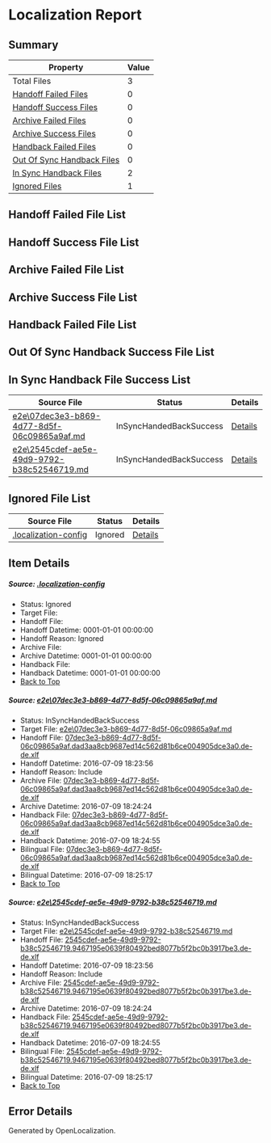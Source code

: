 # <a name='report-top'></a> Localization Report

## Summary
 Property | Value 
 -------- | ----- 
 Total Files | 3
[ Handoff Failed Files ](#handoff-failed-list)| 0
[ Handoff Success Files ](#handoff-success-list)| 0
[ Archive Failed Files ](#archive-failed-list)| 0
[ Archive Success Files ](#archive-success-list)| 0
[ Handback Failed Files ](#handback-failed-list)| 0
[ Out Of Sync Handback Files ](#outofsync-handback-success-list)| 0
[ In Sync Handback Files ](#insync-handback-success-list)| 2
[ Ignored Files ](#ignored-list)| 1

## <a name='handoff-failed-list'></a> Handoff Failed File List

## <a name='handoff-success-list'></a> Handoff Success File List

## <a name='archive-failed-list'></a> Archive Failed File List

## <a name='archive-success-list'></a> Archive Success File List

## <a name='handback-failed-list'></a> Handback Failed File List

## <a name='outofsync-handback-success-list'></a> Out Of Sync Handback Success File List

## <a name='insync-handback-success-list'></a> In Sync Handback File Success List
 Source File | Status | Details 
 ----------- | ------ | ------- 
 [e2e\07dec3e3-b869-4d77-8d5f-06c09865a9af.md](https://github.com/OpenLocalizationTestOrg/oltest/blob/4c8fcd6eff2c09d49e73d7c1f83c17f4ced7d9d9/e2e/07dec3e3-b869-4d77-8d5f-06c09865a9af.md) | InSyncHandedBackSuccess | [Details](#d9201ccadbf30f1791d98eaa8941b51e9cbd51f61)
 [e2e\2545cdef-ae5e-49d9-9792-b38c52546719.md](https://github.com/OpenLocalizationTestOrg/oltest/blob/4c8fcd6eff2c09d49e73d7c1f83c17f4ced7d9d9/e2e/2545cdef-ae5e-49d9-9792-b38c52546719.md) | InSyncHandedBackSuccess | [Details](#48a2218c81dee7cfe7c0db37e3226d50926ae6902)

## <a name='ignored-list'></a> Ignored File List
 Source File | Status | Details 
 ----------- | ------ | ------- 
 [.localization-config](https://github.com/OpenLocalizationTestOrg/oltest/blob/4c8fcd6eff2c09d49e73d7c1f83c17f4ced7d9d9/.localization-config) | Ignored | [Details](#3d4f252ac210baf56311d7e97dcc2db10974dbd20)

## Item Details
##### <a name='3d4f252ac210baf56311d7e97dcc2db10974dbd20'></a> Source: [.localization-config](https://github.com/OpenLocalizationTestOrg/oltest/blob/4c8fcd6eff2c09d49e73d7c1f83c17f4ced7d9d9/.localization-config)
* Status: Ignored
* Target File: 
* Handoff File: 
* Handoff Datetime: 0001-01-01 00:00:00
* Handoff Reason: Ignored
* Archive File: 
* Archive Datetime: 0001-01-01 00:00:00
* Handback File: 
* Handback Datetime: 0001-01-01 00:00:00
* [Back to Top](#report-top)

##### <a name='d9201ccadbf30f1791d98eaa8941b51e9cbd51f61'></a> Source: [e2e\07dec3e3-b869-4d77-8d5f-06c09865a9af.md](https://github.com/OpenLocalizationTestOrg/oltest/blob/4c8fcd6eff2c09d49e73d7c1f83c17f4ced7d9d9/e2e/07dec3e3-b869-4d77-8d5f-06c09865a9af.md)
* Status: InSyncHandedBackSuccess
* Target File: [e2e\07dec3e3-b869-4d77-8d5f-06c09865a9af.md](https://github.com/OpenLocalizationTestOrg/oltest-dede-fly/blob/361b885a672a085b70ec2a4fe48c6684ed1778a7/e2e/07dec3e3-b869-4d77-8d5f-06c09865a9af.md)
* Handoff File: [07dec3e3-b869-4d77-8d5f-06c09865a9af.dad3aa8cb9687ed14c562d81b6ce004905dce3a0.de-de.xlf](https://github.com/OpenLocalizationTestOrg/olhandoff-e2e/blob/9a8076dfdb2c834c045ce0412c072b32d2a778ed/ol-handoff/OpenLocalizationTestOrg/oltest-dede-fly/ci/ht/07dec3e3-b869-4d77-8d5f-06c09865a9af.dad3aa8cb9687ed14c562d81b6ce004905dce3a0.de-de.xlf)
* Handoff Datetime: 2016-07-09 18:23:56
* Handoff Reason: Include
* Archive File: [07dec3e3-b869-4d77-8d5f-06c09865a9af.dad3aa8cb9687ed14c562d81b6ce004905dce3a0.de-de.xlf](https://github.com/OpenLocalizationTestOrg/olhandoff-e2e/blob/3a627b3409239ddc18d9d2f6ef2dda4d03013195/ol-archive/OpenLocalizationTestOrg/oltest-dede-fly/ci/ht/07dec3e3-b869-4d77-8d5f-06c09865a9af.dad3aa8cb9687ed14c562d81b6ce004905dce3a0.de-de.xlf)
* Archive Datetime: 2016-07-09 18:24:24
* Handback File: [07dec3e3-b869-4d77-8d5f-06c09865a9af.dad3aa8cb9687ed14c562d81b6ce004905dce3a0.de-de.xlf](https://github.com/OpenLocalizationTestOrg/olhandback-e2e/blob/e9258d03520f57de7079cf245f716e35d6b77e4b/ol-handback/OpenLocalizationTestOrg/oltest-dede-fly/ci/ht/07dec3e3-b869-4d77-8d5f-06c09865a9af.dad3aa8cb9687ed14c562d81b6ce004905dce3a0.de-de.xlf)
* Handback Datetime: 2016-07-09 18:24:55
* Bilingual File: [07dec3e3-b869-4d77-8d5f-06c09865a9af.dad3aa8cb9687ed14c562d81b6ce004905dce3a0.de-de.xlf](https://github.com/OpenLocalizationTestOrg/olhandback-e2e/blob/e9258d03520f57de7079cf245f716e35d6b77e4b/ol-handback/OpenLocalizationTestOrg/oltest-dede-fly/ci/ht/07dec3e3-b869-4d77-8d5f-06c09865a9af.dad3aa8cb9687ed14c562d81b6ce004905dce3a0.de-de.xlf)
* Bilingual Datetime: 2016-07-09 18:25:17
* [Back to Top](#report-top)

##### <a name='48a2218c81dee7cfe7c0db37e3226d50926ae6902'></a> Source: [e2e\2545cdef-ae5e-49d9-9792-b38c52546719.md](https://github.com/OpenLocalizationTestOrg/oltest/blob/4c8fcd6eff2c09d49e73d7c1f83c17f4ced7d9d9/e2e/2545cdef-ae5e-49d9-9792-b38c52546719.md)
* Status: InSyncHandedBackSuccess
* Target File: [e2e\2545cdef-ae5e-49d9-9792-b38c52546719.md](https://github.com/OpenLocalizationTestOrg/oltest-dede-fly/blob/361b885a672a085b70ec2a4fe48c6684ed1778a7/e2e/2545cdef-ae5e-49d9-9792-b38c52546719.md)
* Handoff File: [2545cdef-ae5e-49d9-9792-b38c52546719.9467195e0639f80492bed8077b5f2bc0b3917be3.de-de.xlf](https://github.com/OpenLocalizationTestOrg/olhandoff-e2e/blob/9a8076dfdb2c834c045ce0412c072b32d2a778ed/ol-handoff/OpenLocalizationTestOrg/oltest-dede-fly/ci/ht/2545cdef-ae5e-49d9-9792-b38c52546719.9467195e0639f80492bed8077b5f2bc0b3917be3.de-de.xlf)
* Handoff Datetime: 2016-07-09 18:23:56
* Handoff Reason: Include
* Archive File: [2545cdef-ae5e-49d9-9792-b38c52546719.9467195e0639f80492bed8077b5f2bc0b3917be3.de-de.xlf](https://github.com/OpenLocalizationTestOrg/olhandoff-e2e/blob/3a627b3409239ddc18d9d2f6ef2dda4d03013195/ol-archive/OpenLocalizationTestOrg/oltest-dede-fly/ci/ht/2545cdef-ae5e-49d9-9792-b38c52546719.9467195e0639f80492bed8077b5f2bc0b3917be3.de-de.xlf)
* Archive Datetime: 2016-07-09 18:24:24
* Handback File: [2545cdef-ae5e-49d9-9792-b38c52546719.9467195e0639f80492bed8077b5f2bc0b3917be3.de-de.xlf](https://github.com/OpenLocalizationTestOrg/olhandback-e2e/blob/e9258d03520f57de7079cf245f716e35d6b77e4b/ol-handback/OpenLocalizationTestOrg/oltest-dede-fly/ci/ht/2545cdef-ae5e-49d9-9792-b38c52546719.9467195e0639f80492bed8077b5f2bc0b3917be3.de-de.xlf)
* Handback Datetime: 2016-07-09 18:24:55
* Bilingual File: [2545cdef-ae5e-49d9-9792-b38c52546719.9467195e0639f80492bed8077b5f2bc0b3917be3.de-de.xlf](https://github.com/OpenLocalizationTestOrg/olhandback-e2e/blob/e9258d03520f57de7079cf245f716e35d6b77e4b/ol-handback/OpenLocalizationTestOrg/oltest-dede-fly/ci/ht/2545cdef-ae5e-49d9-9792-b38c52546719.9467195e0639f80492bed8077b5f2bc0b3917be3.de-de.xlf)
* Bilingual Datetime: 2016-07-09 18:25:17
* [Back to Top](#report-top)


## Error Details

Generated by OpenLocalization.
